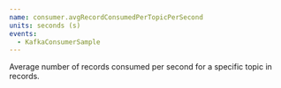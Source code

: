 ```yaml
---
name: consumer.avgRecordConsumedPerTopicPerSecond
units: seconds (s)
events:
  - KafkaConsumerSample
---
```


Average number of records consumed per second for a specific topic in records.